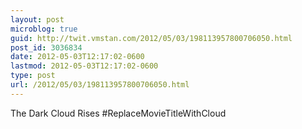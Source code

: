 ```yaml
---
layout: post
microblog: true
guid: http://twit.vmstan.com/2012/05/03/198113957800706050.html
post_id: 3036834
date: 2012-05-03T12:17:02-0600
lastmod: 2012-05-03T12:17:02-0600
type: post
url: /2012/05/03/198113957800706050.html
---
```

The Dark Cloud Rises #ReplaceMovieTitleWithCloud
